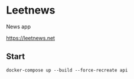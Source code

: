 # Leetnews

News app

<https://leetnews.net>

## Start

    docker-compose up --build --force-recreate api

